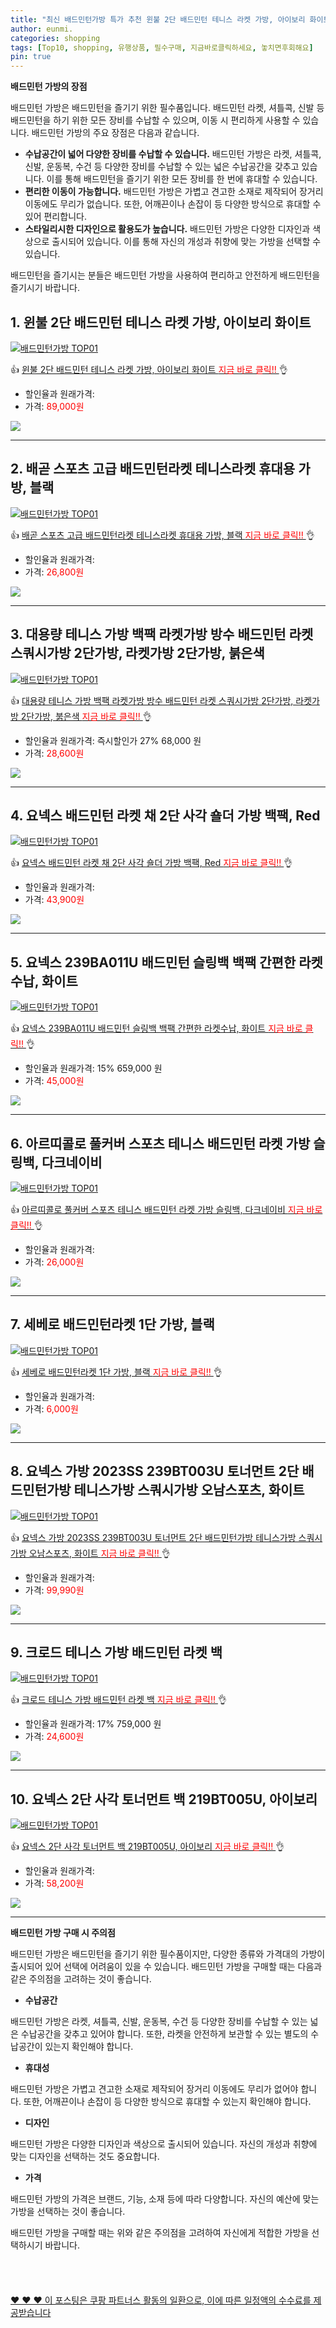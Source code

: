 ```yaml
---
title: "최신 배드민턴가방 특가 추천 윈불 2단 배드민턴 테니스 라켓 가방, 아이보리 화이트 비교 장점"
author: eunmi.
categories: shopping
tags: [Top10, shopping, 유행상품, 필수구매, 지금바로클릭하세요, 놓치면후회해요]
pin: true
---
```

**배드민턴 가방의 장점**

배드민턴 가방은 배드민턴을 즐기기 위한 필수품입니다. 배드민턴 라켓, 셔틀콕, 신발 등 배드민턴을 하기 위한 모든 장비를 수납할 수 있으며, 이동 시 편리하게 사용할 수 있습니다. 배드민턴 가방의 주요 장점은 다음과 같습니다.

* **수납공간이 넓어 다양한 장비를 수납할 수 있습니다.** 배드민턴 가방은 라켓, 셔틀콕, 신발, 운동복, 수건 등 다양한 장비를 수납할 수 있는 넓은 수납공간을 갖추고 있습니다. 이를 통해 배드민턴을 즐기기 위한 모든 장비를 한 번에 휴대할 수 있습니다.
* **편리한 이동이 가능합니다.** 배드민턴 가방은 가볍고 견고한 소재로 제작되어 장거리 이동에도 무리가 없습니다. 또한, 어깨끈이나 손잡이 등 다양한 방식으로 휴대할 수 있어 편리합니다.
* **스타일리시한 디자인으로 활용도가 높습니다.** 배드민턴 가방은 다양한 디자인과 색상으로 출시되어 있습니다. 이를 통해 자신의 개성과 취향에 맞는 가방을 선택할 수 있습니다.

배드민턴을 즐기시는 분들은 배드민턴 가방을 사용하여 편리하고 안전하게 배드민턴을 즐기시기 바랍니다.

   

## 1. 윈불 2단 배드민턴 테니스 라켓 가방, 아이보리 화이트

[![배드민턴가방 TOP01](https://thumbnail9.coupangcdn.com/thumbnails/remote/230x230ex/image/vendor_inventory/6754/a74695980e5afdb3a2cc92edf4bbbd991ed685e98d68bad65e90ba3447ae.png)](https://link.coupang.com/re/AFFSDP?lptag=AF3617701&subid=GithubCoopas&pageKey=7578694137&traceid=V0-153&itemId=20001698273&vendorItemId=87489793326)


👍 [윈불 2단 배드민턴 테니스 라켓 가방, 아이보리 화이트 <font color=red> 지금 바로 클릭!! </font> ](https://link.coupang.com/re/AFFSDP?lptag=AF3617701&subid=GithubCoopas&pageKey=7578694137&traceid=V0-153&itemId=20001698273&vendorItemId=87489793326) 👌 


- 할인율과 원래가격: 
- 가격: <span style='color:red'>89,000원</span>

[![](/discount_price.png)](https://link.coupang.com/re/AFFSDP?lptag=AF3617701&subid=GithubCoopas&pageKey=7578694137&traceid=V0-153&itemId=20001698273&vendorItemId=87489793326)

---


   

## 2. 배곧 스포츠 고급 배드민턴라켓 테니스라켓 휴대용 가방, 블랙

[![배드민턴가방 TOP01](https://thumbnail7.coupangcdn.com/thumbnails/remote/230x230ex/image/vendor_inventory/629e/4de46d5758a60a63fbdb418f8aee273f332d07ff0ca5f096a44777fecdce.jpg)](https://link.coupang.com/re/AFFSDP?lptag=AF3617701&subid=GithubCoopas&pageKey=6971351825&traceid=V0-153&itemId=17004818746&vendorItemId=84180717646)


👍 [배곧 스포츠 고급 배드민턴라켓 테니스라켓 휴대용 가방, 블랙 <font color=red> 지금 바로 클릭!! </font> ](https://link.coupang.com/re/AFFSDP?lptag=AF3617701&subid=GithubCoopas&pageKey=6971351825&traceid=V0-153&itemId=17004818746&vendorItemId=84180717646) 👌 


- 할인율과 원래가격: 
- 가격: <span style='color:red'>26,800원</span>

[![](/discount_price.png)](https://link.coupang.com/re/AFFSDP?lptag=AF3617701&subid=GithubCoopas&pageKey=6971351825&traceid=V0-153&itemId=17004818746&vendorItemId=84180717646)

---


   

## 3. 대용량 테니스 가방 백팩 라켓가방 방수 배드민턴 라켓 스쿼시가방 2단가방, 라켓가방 2단가방, 붉은색

[![배드민턴가방 TOP01](https://thumbnail6.coupangcdn.com/thumbnails/remote/230x230ex/image/vendor_inventory/dc06/e609764dc9425ad5b63655cd1e2a8357e87df83337a9de170517a6eb4e65.jpg)](https://link.coupang.com/re/AFFSDP?lptag=AF3617701&subid=GithubCoopas&pageKey=7013435552&traceid=V0-153&itemId=17243233261&vendorItemId=84414767223)


👍 [대용량 테니스 가방 백팩 라켓가방 방수 배드민턴 라켓 스쿼시가방 2단가방, 라켓가방 2단가방, 붉은색 <font color=red> 지금 바로 클릭!! </font> ](https://link.coupang.com/re/AFFSDP?lptag=AF3617701&subid=GithubCoopas&pageKey=7013435552&traceid=V0-153&itemId=17243233261&vendorItemId=84414767223) 👌 


- 할인율과 원래가격: 즉시할인가 27%  68,000   원
- 가격: <span style='color:red'>28,600원</span>

[![](/discount_price.png)](https://link.coupang.com/re/AFFSDP?lptag=AF3617701&subid=GithubCoopas&pageKey=7013435552&traceid=V0-153&itemId=17243233261&vendorItemId=84414767223)

---


   

## 4. 요넥스 배드민턴 라켓 채 2단 사각 숄더 가방 백팩, Red

[![배드민턴가방 TOP01](https://thumbnail9.coupangcdn.com/thumbnails/remote/230x230ex/image/vendor_inventory/c1aa/a05db1020b0032f1c3582e90b6789e4763903a976b334d5314967fb9216f.png)](https://link.coupang.com/re/AFFSDP?lptag=AF3617701&subid=GithubCoopas&pageKey=6836649087&traceid=V0-153&itemId=19637909431&vendorItemId=86744181943)


👍 [요넥스 배드민턴 라켓 채 2단 사각 숄더 가방 백팩, Red <font color=red> 지금 바로 클릭!! </font> ](https://link.coupang.com/re/AFFSDP?lptag=AF3617701&subid=GithubCoopas&pageKey=6836649087&traceid=V0-153&itemId=19637909431&vendorItemId=86744181943) 👌 


- 할인율과 원래가격: 
- 가격: <span style='color:red'>43,900원</span>

[![](/discount_price.png)](https://link.coupang.com/re/AFFSDP?lptag=AF3617701&subid=GithubCoopas&pageKey=6836649087&traceid=V0-153&itemId=19637909431&vendorItemId=86744181943)

---


   

## 5. 요넥스 239BA011U 배드민턴 슬링백 백팩 간편한 라켓수납, 화이트

[![배드민턴가방 TOP01](https://thumbnail7.coupangcdn.com/thumbnails/remote/230x230ex/image/vendor_inventory/daf7/9faf9c5353e62e04b39f15db506f69eff8922b4e97f14c164bd365b39c38.jpg)](https://link.coupang.com/re/AFFSDP?lptag=AF3617701&subid=GithubCoopas&pageKey=7534076489&traceid=V0-153&itemId=19789610143&vendorItemId=86988293959)


👍 [요넥스 239BA011U 배드민턴 슬링백 백팩 간편한 라켓수납, 화이트 <font color=red> 지금 바로 클릭!! </font> ](https://link.coupang.com/re/AFFSDP?lptag=AF3617701&subid=GithubCoopas&pageKey=7534076489&traceid=V0-153&itemId=19789610143&vendorItemId=86988293959) 👌 


- 할인율과 원래가격: 15%  659,000   원
- 가격: <span style='color:red'>45,000원</span>

[![](/discount_price.png)](https://link.coupang.com/re/AFFSDP?lptag=AF3617701&subid=GithubCoopas&pageKey=7534076489&traceid=V0-153&itemId=19789610143&vendorItemId=86988293959)

---


   

## 6. 아르띠콜로 풀커버 스포츠 테니스 배드민턴 라켓 가방 슬링백, 다크네이비

[![배드민턴가방 TOP01](https://thumbnail8.coupangcdn.com/thumbnails/remote/230x230ex/image/vendor_inventory/9b9e/83948296622af1fa8c6b151fc0dedecdf6aec3808afda49a238f08d81631.jpg)](https://link.coupang.com/re/AFFSDP?lptag=AF3617701&subid=GithubCoopas&pageKey=6748957020&traceid=V0-153&itemId=15777644637&vendorItemId=83029848867)


👍 [아르띠콜로 풀커버 스포츠 테니스 배드민턴 라켓 가방 슬링백, 다크네이비 <font color=red> 지금 바로 클릭!! </font> ](https://link.coupang.com/re/AFFSDP?lptag=AF3617701&subid=GithubCoopas&pageKey=6748957020&traceid=V0-153&itemId=15777644637&vendorItemId=83029848867) 👌 


- 할인율과 원래가격: 
- 가격: <span style='color:red'>26,000원</span>

[![](/discount_price.png)](https://link.coupang.com/re/AFFSDP?lptag=AF3617701&subid=GithubCoopas&pageKey=6748957020&traceid=V0-153&itemId=15777644637&vendorItemId=83029848867)

---


   

## 7. 세베로 배드민턴라켓 1단 가방, 블랙

[![배드민턴가방 TOP01](https://thumbnail10.coupangcdn.com/thumbnails/remote/230x230ex/image/retail/images/630340002751168-afbd8719-8987-4955-8504-481247072689.jpg)](https://link.coupang.com/re/AFFSDP?lptag=AF3617701&subid=GithubCoopas&pageKey=4832958333&traceid=V0-153&itemId=6238533377&vendorItemId=73534347962)


👍 [세베로 배드민턴라켓 1단 가방, 블랙 <font color=red> 지금 바로 클릭!! </font> ](https://link.coupang.com/re/AFFSDP?lptag=AF3617701&subid=GithubCoopas&pageKey=4832958333&traceid=V0-153&itemId=6238533377&vendorItemId=73534347962) 👌 


- 할인율과 원래가격: 
- 가격: <span style='color:red'>6,000원</span>

[![](/discount_price.png)](https://link.coupang.com/re/AFFSDP?lptag=AF3617701&subid=GithubCoopas&pageKey=4832958333&traceid=V0-153&itemId=6238533377&vendorItemId=73534347962)

---


   

## 8. 요넥스 가방 2023SS 239BT003U 토너먼트 2단 배드민턴가방 테니스가방 스쿼시가방 오남스포츠, 화이트

[![배드민턴가방 TOP01](https://thumbnail6.coupangcdn.com/thumbnails/remote/230x230ex/image/vendor_inventory/57c2/62654c3ce6c2651cc78e07da6201eca5c5eb1bbf29dc94bc8e14d02ec971.jpg)](https://link.coupang.com/re/AFFSDP?lptag=AF3617701&subid=GithubCoopas&pageKey=7395919713&traceid=V0-153&itemId=19131699538&vendorItemId=86251321124)


👍 [요넥스 가방 2023SS 239BT003U 토너먼트 2단 배드민턴가방 테니스가방 스쿼시가방 오남스포츠, 화이트 <font color=red> 지금 바로 클릭!! </font> ](https://link.coupang.com/re/AFFSDP?lptag=AF3617701&subid=GithubCoopas&pageKey=7395919713&traceid=V0-153&itemId=19131699538&vendorItemId=86251321124) 👌 


- 할인율과 원래가격: 
- 가격: <span style='color:red'>99,990원</span>

[![](/discount_price.png)](https://link.coupang.com/re/AFFSDP?lptag=AF3617701&subid=GithubCoopas&pageKey=7395919713&traceid=V0-153&itemId=19131699538&vendorItemId=86251321124)

---


   

## 9. 크로드 테니스 가방 배드민턴 라켓 백

[![배드민턴가방 TOP01](https://thumbnail6.coupangcdn.com/thumbnails/remote/230x230ex/image/vendor_inventory/4f2f/31cf41cdf151919253fb166b9eb12e3ee0614abefd8d0547afbfa2b842a4.jpg)](https://link.coupang.com/re/AFFSDP?lptag=AF3617701&subid=GithubCoopas&pageKey=6815793134&traceid=V0-153&itemId=16137981200&vendorItemId=83382219027)


👍 [크로드 테니스 가방 배드민턴 라켓 백 <font color=red> 지금 바로 클릭!! </font> ](https://link.coupang.com/re/AFFSDP?lptag=AF3617701&subid=GithubCoopas&pageKey=6815793134&traceid=V0-153&itemId=16137981200&vendorItemId=83382219027) 👌 


- 할인율과 원래가격: 17%  759,000   원
- 가격: <span style='color:red'>24,600원</span>

[![](/discount_price.png)](https://link.coupang.com/re/AFFSDP?lptag=AF3617701&subid=GithubCoopas&pageKey=6815793134&traceid=V0-153&itemId=16137981200&vendorItemId=83382219027)

---


   

## 10. 요넥스 2단 사각 토너먼트 백 219BT005U, 아이보리

[![배드민턴가방 TOP01](https://thumbnail9.coupangcdn.com/thumbnails/remote/230x230ex/image/vendor_inventory/b97e/e496e8824a6a45ea266d87fda14474b3c4ef3d80a7e1473c61f3c56a60f6.png)](https://link.coupang.com/re/AFFSDP?lptag=AF3617701&subid=GithubCoopas&pageKey=5207422900&traceid=V0-153&itemId=7273925307&vendorItemId=81765684052)


👍 [요넥스 2단 사각 토너먼트 백 219BT005U, 아이보리 <font color=red> 지금 바로 클릭!! </font> ](https://link.coupang.com/re/AFFSDP?lptag=AF3617701&subid=GithubCoopas&pageKey=5207422900&traceid=V0-153&itemId=7273925307&vendorItemId=81765684052) 👌 


- 할인율과 원래가격: 
- 가격: <span style='color:red'>58,200원</span>

[![](/discount_price.png)](https://link.coupang.com/re/AFFSDP?lptag=AF3617701&subid=GithubCoopas&pageKey=5207422900&traceid=V0-153&itemId=7273925307&vendorItemId=81765684052)

---
**배드민턴 가방 구매 시 주의점**

배드민턴 가방은 배드민턴을 즐기기 위한 필수품이지만, 다양한 종류와 가격대의 가방이 출시되어 있어 선택에 어려움이 있을 수 있습니다. 배드민턴 가방을 구매할 때는 다음과 같은 주의점을 고려하는 것이 좋습니다.

* **수납공간**

배드민턴 가방은 라켓, 셔틀콕, 신발, 운동복, 수건 등 다양한 장비를 수납할 수 있는 넓은 수납공간을 갖추고 있어야 합니다. 또한, 라켓을 안전하게 보관할 수 있는 별도의 수납공간이 있는지 확인해야 합니다.

* **휴대성**

배드민턴 가방은 가볍고 견고한 소재로 제작되어 장거리 이동에도 무리가 없어야 합니다. 또한, 어깨끈이나 손잡이 등 다양한 방식으로 휴대할 수 있는지 확인해야 합니다.

* **디자인**

배드민턴 가방은 다양한 디자인과 색상으로 출시되어 있습니다. 자신의 개성과 취향에 맞는 디자인을 선택하는 것도 중요합니다.

* **가격**

배드민턴 가방의 가격은 브랜드, 기능, 소재 등에 따라 다양합니다. 자신의 예산에 맞는 가방을 선택하는 것이 좋습니다.

배드민턴 가방을 구매할 때는 위와 같은 주의점을 고려하여 자신에게 적합한 가방을 선택하시기 바랍니다.<br><br><br><br><br> [ ❤ ❤ ❤ 이 포스팅은 쿠팡 파트너스 활동의 일환으로, 이에 따른 일정액의 수수료를 제공받습니다](https://link.coupang.com/a/bcEFyh)
